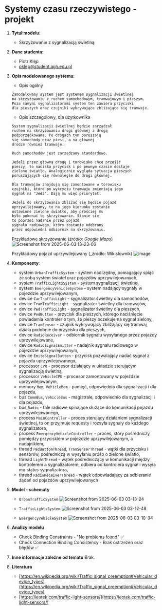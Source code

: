 # Systemy czasu rzeczywistego - projekt

1. **Tytuł modelu**:
    - Skrzyżowanie z sygnalizacją świetlną

2. **Dane studenta**:
    - Piotr Klęp
    - <pklep@student.agh.edu.pl>

3. **Opis modelowanego systemu**:
    - Opis ogólny

    ```txt
    Zamodelowany system jest systemem sygnalizacji świetlnej
    na skrzyżowaniu z ruchem samochodowym, tramwajowym i pieszym.
    Poza samymi sygnalizatorami system ten zawiera przyciski
    dla pieszych oraz czujniki wykrywające zbliżające się tramwaje.
    ```

    - Opis szczegółowy, dla użytkownika

    ```txt
    System sygnalizacji świetlnej będzie zarządzał
    ruchem na skrzyżowaniu drogi głównej z drogą
    podporządkowaną. Po drogach tym poruszają
    się samochody oraz piesi, a na głównej
    drodze również tramwaje.

    Ruch samochodów jest zarządzany standardowo.

    Jeżeli przez główną drogę i torowisko chce przejść
    pieszy, to naciska przycisk i po pewnym czasie dostaje
    zielone światło. Analogicznie wygląda sytuacja pieszych
    poruszających się równolegle do drogi głównej.

    Dla tramwajów znajdują się zamontowane w torowisku
    czujniki, które po wykryciu tramwaju zmieniają jego
    sygnał na "Jedź". Dają mu więc priorytet.

    Jeżeli do skrzyżowania zbliżać się będzie pojazd
    uprzywilejowany, to na jego kierunku zostanie
    ustawione zielone światło, aby prościej mu
    było pokonać to skrzyżowanie. Stanie się
    to poprzez nadanie przez pojazd
    sygnału radiowego, który zostanie odebrany
    przez odpowiedni odbiornik na skrzyżowaniu.
    ```

    Przykładowe skrzyżowanie (_źródło: Google Maps_)
   ![Screenshot from 2025-06-03 13-23-06](https://github.com/user-attachments/assets/694396a5-5f10-4772-baef-3c02791ab7a6)

    Przykładowy pojazd uprzywilejowany (_źródło: Wikisłownik)
    ![image](https://github.com/user-attachments/assets/e160ba80-7e08-42d2-8d24-1629c221fb5e)


    

5. **Komponenty**:
    - system `UrbanTrafficSystem` - system nadrzędny, pomagający spiąć ze sobą system świateł oraz pojazdów uprzywilejowanych,
    - system `TrafficLightsSystem` - system sygnalizacji świetlnej,
    - system `EmergencyVehicleSystem` - system nadający sygnały w pojeździe uprzywilejowanym,
    - device `CarTrafficLight` - sygnalizator świetlny dla samochodów,
    - device `TramTrafficLight` - sygnalizator świetlny dla tramwajów,
    - device `PedTrafficLight` - sygnalizator świetlny dla pieszych,
    - device `PedButton` - przycisk dla pieszych, którego naciśnięcie powiadamia kontroler o tym, że pieszy oczekuje na sygnał zielony,
    - device `TramSensor` - czujnik wykrywający zbliżający się tramwaj, działa podobnie do przycisku dla pieszych,
    - device `RadioReceiver` - odbiornik sygnału wysyłanego przez pojazdy uprzywilejowane,
    - device `RadioSignalEmitter` - nadajnik sygnału radiowego w pojeździe uprzywilejowanym,
    - device `EmiteSignalButton` - przycisk pozwalający nadać sygnał z pojazdu uprzywilejowanego,
    - processor `CPU` - procesor działający w układzie sterującym sygnalizacją świetlną,
    - processor `VehicleCPU` - procesor zamontowany w pojeździe uprzywilejowanym,
    - memory `Mem`, `VehicleMem` - pamięć, odpowiednio dla sygnalizacji i dla pojazdu,
    - bus `CommBus`, `VehicleBus` - magistrale, odpowiednio dla sygnalizacji i dla pojazdu,
    - bus `Radio` - fale radiowe spinające służące do komunikacji pojazdu uprzywilejowanego,
    - process `MainController` - proces sterujący działaniem sygnalizacji świetlnej, to on przyjmuje requesty i rozsyła sygnały do każdego sygnalizatora,
    - process `EmergencyVehicleController` - proces, który pośredniczy pomiędzy przyciskiem w pojeździe uprzywilejowanym, a nadajnikiem,
    - thread `PedButtonThread`, `TramSensorThread` - wątki dla przycisku i sensorów, pośredniczą w wysyłaniu próśb o zielone światło,
    - thread `LightThread` - wątek pośredniczący w komunikacji między kontrolerem a sygnalizatorem, odbiera od kontrolera sygnał i wysyła mu status sygnalizatora,
    - thread `RadioReceiverThread` - wątek odpowiadający za odbieranie żądań od pojazdów uprzywilejowanych
  
6. **Model - schematy**
   - `UrbanTrafficSystem`
     ![Screenshot from 2025-06-03 03-13-24](https://github.com/user-attachments/assets/e218a097-983d-4473-b1a2-224142532c33)

   - `TrafficLightsSystem`
    ![Screenshot from 2025-06-03 03-12-48](https://github.com/user-attachments/assets/60668034-4020-4ba6-98f1-78b692676938)

     
   - `EmergencyVehicleSystem`
   ![Screenshot from 2025-06-03 03-10-04](https://github.com/user-attachments/assets/bda19caa-292e-4558-ba7f-70a90d7d9095)

7. **Analizy modelu**
   - Check Binding Constraints - "No problems found" ✅
   - Check Connection Binding Consistency - Brak ostrzeżeń oraz błędów ✅
  
8. **Inne informacje zależne od tematu**
    Brak.

9. **Literatura**
   - [https://en.wikipedia.org/wiki/Traffic_signal_preemption#Vehicular_device_types](https://en.wikipedia.org/wiki/Traffic_signal_preemption#Vehicular_device_types)
   - [https://leotek.com/traffic-light-sensors/](https://leotek.com/traffic-light-sensors/)
